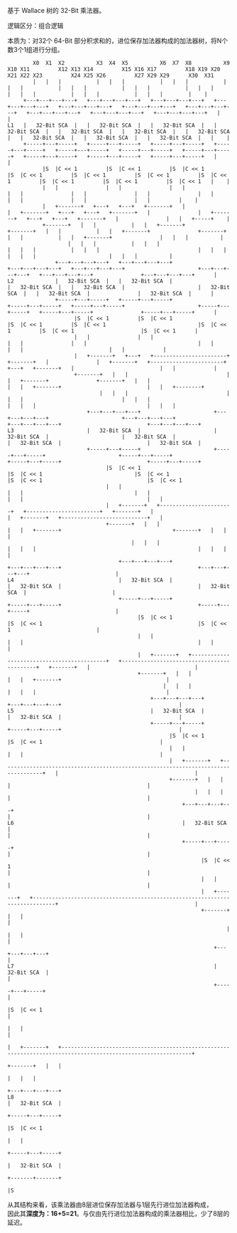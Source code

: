基于 Wallace 树的 32-Bit 乘法器。

逻辑区分：组合逻辑


本质为：对32个 64-Bit 部分积求和的，进位保存加法器构成的加法器树，将N个数3个1组进行分组。

            X0  X1  X2          X3  X4  X5          X6  X7  X8          X9  X10 X11         X12 X13 X14         X15 X16 X17         X18 X19 X20         X21 X22 X23         X24 X25 X26         X27 X29 X29      X30  X31
            |   |   |           |   |   |           |   |   |           |   |   |           |   |   |           |   |   |           |   |   |           |   |   |           |   |   |           |   |   |        |    |  
         +---+---+---+---+   +---+---+---+---+   +---+---+---+---+   +---+---+---+---+   +---+---+---+---+   +---+---+---+---+   +---+---+---+---+   +---+---+---+---+   +---+---+---+---+   +---+---+---+---+   |    |  
    L1   |   32-Bit SCA  |   |   32-Bit SCA  |   |   32-Bit SCA  |   |   32-Bit SCA  |   |   32-Bit SCA  |   |   32-Bit SCA  |   |   32-Bit SCA  |   |   32-Bit SCA  |   |   32-Bit SCA  |   |   32-Bit SCA  |   |    |  
         +-----+---+-----+   +-----+---+-----+   +-----+---+-----+   +-----+---+-----+   +-----+---+-----+   +-----+---+-----+   +-----+---+-----+   +-----+---+-----+   +-----+---+-----+   +-----+---+-----+   |    |  
               |S  |C << 1         |S  |C << 1         |S  |C << 1         |S  |C << 1         |S  |C << 1         |S  |C << 1         |S  |C << 1         |S  |C << 1         |S  |C << 1         |S  |C << 1   |    |  
               |   |               |   |               |   |               |   |               |   |               |   |               |   |               |   |               |   |               |   |         |    |  
               |   +-------+   +---+   +---+   +-------+   |               |   +-------+   +---+   +---+   +-------+   |               |   +-------+   +---+   +---+   +-------+   |               |   |   +-----+    |  
               +-------+   |   |           |   |   +-------+               +-------+   |   |           |   |   +-------+               +-------+   |   |           |   |   +-------+               |   |   |          |  
                       |   |   |           |   |   |                               |   |   |           |   |   |                               |   |   |           |   |   |                       |   |   |          |  
                   +---+---+---+---+   +---+---+---+---+                       +---+---+---+---+   +---+---+---+---+                       +---+---+---+---+   +---+---+---+---+               +---+---+---+---+      |  
    L2             |   32-Bit SCA  |   |   32-Bit SCA  |                       |   32-Bit SCA  |   |   32-Bit SCA  |                       |   32-Bit SCA  |   |   32-Bit SCA  |               |   32-Bit SCA  |      |  
                   +-----+---+-----+   +-----+---+-----+                       +-----+---+-----+   +-----+---+-----+                       +-----+---+-----+   +-----+---+-----+               +-----+---+-----+      |  
                         |S  |C << 1         |S  |C << 1                             |S  |C << 1         |S  |C << 1                             |S  |C << 1         |S  |C << 1                     |S  |C << 1      |  
                         |   |               |   |                                   |   |               |   |                                   |   |               |   |                           |   |            |  
                         |   +-------+   +---+   +-----------------------+   +-------+   |               |   +-------+   +-----------------------+   +---+   +-------+   |                           |   |            |  
                         +-------+   |   |                               |   |   +-------+               +-------+   |   |                               |   |   +-------+                           |   |   +--------+  
                                 |   |   |                               |   |   |                               |   |   |                               |   |   |                                   |   |   |           
                             +---+---+---+---+                       +---+---+---+---+                       +---+---+---+---+                       +---+---+---+---+                           +---+---+---+---+       
    L3                       |   32-Bit SCA  |                       |   32-Bit SCA  |                       |   32-Bit SCA  |                       |   32-Bit SCA  |                           |   32-Bit SCA  |       
                             +-----+---+-----+                       +-----+---+-----+                       +-----+---+-----+                       +-----+---+-----+                           +-----+---+-----+       
                                   |S  |C << 1                             |S  |C << 1                             |S  |C << 1                             |S  |C << 1                                 |S  |C << 1       
                                   |   |                                   |   |                                   |   |                                   |   |                                       |   |             
                                   |   +-------+   +-----------------------+   +-----------------------+   +-------+   |                                   |   +-------+   +---------------------------+   |             
                                   +-------+   |   |                                                   |   |   +-------+                                   +-------+   |   |                               |             
                                           |   |   |                                                   |   |   |                                                   |   |   |                               |             
                                       +---+---+---+---+                                           +---+---+---+---+                                           +---+---+---+---+                           |             
    L4                                 |   32-Bit SCA  |                                           |   32-Bit SCA  |                                           |   32-Bit SCA  |                           |             
                                       +-----+---+-----+                                           +-----+---+-----+                                           +-----+---+-----+                           |             
                                             |S  |C << 1                                                 |S  |C << 1                                                 |S  |C << 1                           |             
                                             |   |                                                       |   |                                                       |   |                                 |             
                                             |   +-------+   +-------------------------------------------+   +-------------------------------------------+   +-------+   |                                 |             
                                             +-------+   |   |                                                                                           |   |   +-------+                                 |             
                                                     |   |   |                                                                                           |   |   |                                         |             
                                                 +---+---+---+---+                                                                                   +---+---+---+---+                                     |             
    L5                                           |   32-Bit SCA  |                                                                                   |   32-Bit SCA  |                                     |             
                                                 +-----+---+-----+                                                                                   +-----+---+-----+                                     |             
                                                       |S  |C << 1                                                                                         |S  |C << 1                                     |             
                                                       |   |                                                                                               |   |                                           |             
                                                       |   +-------+   +-----------------------------------------------------------------------------------+   |                                           |             
                                                       +-------+   |   |                                                                                       |                                           |             
                                                               |   |   |                                                                                       |                                           |             
                                                           +---+---+---+---+                                                                                   |                                           |             
    L6                                                     |   32-Bit SCA  |                                                                                   |                                           |             
                                                           +-----+---+-----+                                                                                   |                                           |             
                                                                 |S  |C << 1                                                                                   |                                           |             
                                                                 |   |                                                                                         |                                           |             
                                                                 |   +-------+   +-----------------------------------------------------------------------------+                                           |             
                                                                 +-------+   |   |                                                                                                                         |             
                                                                         |   |   |                                                                                                                         |             
                                                                     +---+---+---+---+                                                                                                                     |             
    L7                                                               |   32-Bit SCA  |                                                                                                                     |             
                                                                     +-----+---+-----+                                                                                                                     |             
                                                                           |S  |C << 1                                                                                                                     |             
                                                                           |   |                                                                                                                           |             
                                                                           |   +-------+   +---------------------------------------------------------------------------------------------------------------+             
                                                                           +-------+   |   |                                                                                                                             
                                                                                   |   |   |                                                                                                                             
                                                                               +---+---+---+---+                                                                                                                         
    L8                                                                         |   32-Bit SCA  |                                                                                                                         
                                                                               +-----+---+-----+                                                                                                                         
                                                                                     |S  |C << 1                                                                                                                         
                                                                                     |   |                                                                                                                               
                                                                               +-----+---+-----+                                                                                                                         
                                                                               |   32-Bit SCA  |                                                                                                                         
                                                                               +-------+-------+                                                                                                                         
                                                                                       |S                                                                                                                                

从其结构来看，该乘法器由8层进位保存加法器与1层先行进位加法器构成， \
因此其**深度为：16+5=21**。与仅由先行进位加法器构成的乘法器相比，少了8层的延迟。